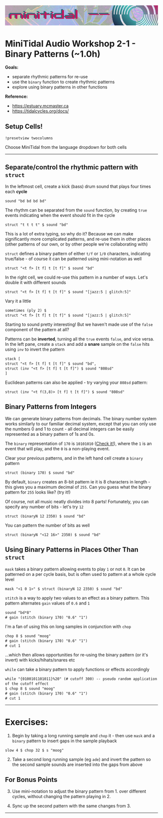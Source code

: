 ![DECODED Banner](images/banner_minitidal.png)

# MiniTidal Audio Workshop 2-1 - Binary Patterns (~1.0h)

**Goals:**
 - separate rhythmic patterns for re-use
 - use the `binary` function to create rhythmic patterns
 - explore using binary patterns in other functions

**Reference:** 
 - https://estuary.mcmaster.ca
 - https://tidalcycles.org/docs/

## Setup Cells!

```
!presetview twocolumns
```

Choose MiniTidal from the language dropdown for both cells

---

## Separate/control the rhythmic pattern with `struct`

In the leftmost cell, create a kick (bass) drum sound that plays four times each **cycle**

```
sound "bd bd bd bd"
```

The rhythm can be separated from the `sound` function, by creating `true` events indicating when the event should fit in the cycle
```
struct "t t t t" $ sound "bd"
```

This is a lot of extra typing, so why do it? Because we can make significantly more complicated patterns, and re-use them in other places (other patterns of our own, or by other people we're collaborating with)

`struct` defines a binary pattern of either `t/f` or `1/0` characters, indicating true/false - of course it can be patterned using mini-notation as well

```
struct "<t f> [t f] t [t f]" $ sound "bd"
```

In the right cell, we could re-use this pattern in a number of ways. Let's double it with different sounds
```
struct "<t f> [t f] t [t f]" $ sound "[jazz:5 | glitch:5]"
```

Vary it a little
```
sometimes (ply 2) $ 
struct "<t f> [t f] t [t f]" $ sound "[jazz:5 | glitch:5]"
```

Starting to sound pretty interesting! But we haven't made use of the `false` component of the pattern at all?

Patterns can be **inverted**, turning all the `true` events `false`, and vice versa. In the left pane, create a `stack` and add a **snare** sample on the `false` hits using `inv` to invert the pattern
```
stack [
struct "<t f> [t f] t [t f]" $ sound "bd",
struct (inv "<t f> [t f] t [t f]") $ sound "808sd"
]
```

Euclidean patterns can also be applied - try varying your `808sd` pattern:
```
struct (inv "<t f(3,8)> [t f] t [t f]") $ sound "808sd"
```

## Binary Patterns from Integers

We can generate binary patterns from decimals. The binary number system works similarly to our familiar decimal system, except that you can only use the numbers 0 and 1 to count - all decimal integers can be easily represented as a binary pattern of 1s and 0s.

The `binary` representation of `170` is `10101010` ([Check it!](https://www.rapidtables.com/convert/number/decimal-to-binary.html)), where the `1` is an event that will play, and the `0` is a non-playing event.

Clear your previous patterns, and in the left hand cell create a `binary` pattern
```
struct (binary 170) $ sound "bd"
```

By default, `binary` creates an 8-bit pattern ie it is 8 characters in length - this gives you a maximum decimal of `255`. Can you guess what the binary pattern for `255` looks like? (try it!)

Of course, not all music neatly divides into 8 parts! Fortunately, you can specify any number of bits - let's try `12`
```
struct (binaryN 12 2350) $ sound "bd"
```

You can pattern the number of bits as well
```
struct (binaryN "<12 16>" 2350) $ sound "bd"
```

## Using Binary Patterns in Places Other Than `struct`

`mask` takes a binary pattern allowing events to play `1` or not `0`. It can be patterned on a per cycle basis, but is often used to pattern at a whole cycle level

```
mask "<1 0 1>" $ struct (binaryN 12 2350) $ sound "bd"
```

`stitch` is a way to apply two values to an effect as a binary pattern. This pattern alternates `gain` values of `0.6` and `1`
```
sound "bd*8"
# gain (stitch (binary 170) "0.6" "1")
```

I'm a fan of using this on long samples in conjunction with `chop`
```
chop 8 $ sound "moog"
# gain (stitch (binary 170) "0.6" "1")
# cut 1
```

...which then allows opportunities for re-using the binary pattern (or it's invert) with kicks/hihats/snares etc

`while` can take a binary pattern to apply functions or effects accordingly
```
while "{0100101101011}%20" (# cutoff 300) -- pseudo random application of the cutoff effect
$ chop 8 $ sound "moog"
# gain (stitch (binary 170) "0.6" "1")
# cut 1
```
---

# Exercises:

1. Begin by taking a long running sample and `chop` it - then use `mask` and a `binary` pattern to insert gaps in the sample playback

```
slow 4 $ chop 32 $ s "moog"
```

2. Take a second long running sample (eg `ade`) and invert the pattern so the second sample sounds are inserted into the gaps from above

## For Bonus Points

3. Use mini-notation to adjust the binary pattern from 1. over different cycles, without changing the pattern playing in 2.

4. Sync up the second pattern with the same changes from 3. 


---

